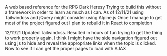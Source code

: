 A web based reference for the RPG Dark Heresy Trying to build this without a framework in order to learn as much as I can.  As of 12/11/21 using Tailwindcss and jQuery might 
consider using Alpine.js
Once I manage to get most of the project figured out I plan to rebuild it in React to completion

12/11/21 Updated Tailwindcss.  Resulted in hours of fun trying to get the thing to work properly again.  I think I might have the side navigation figured out using js to hide 
and reveal the appropriate links when the topic is clicked.  Now to see if I can get the proper pages to load with AJAX
